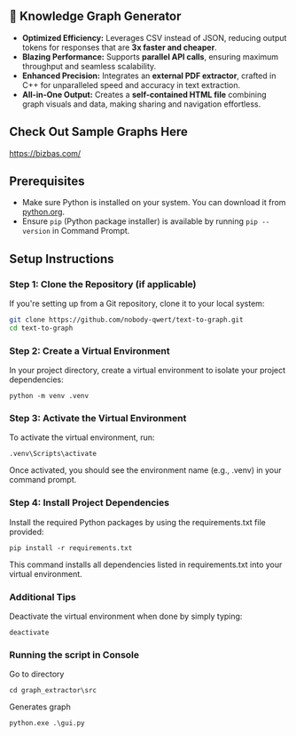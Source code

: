 ## 🚀 Knowledge Graph Generator

- **Optimized Efficiency:** Leverages CSV instead of JSON, reducing output tokens for responses that are **3x faster and cheaper**.  
- **Blazing Performance:** Supports **parallel API calls**, ensuring maximum throughput and seamless scalability.  
- **Enhanced Precision:** Integrates an **external PDF extractor**, crafted in C++ for unparalleled speed and accuracy in text extraction.  
- **All-in-One Output:** Creates a **self-contained HTML file** combining graph visuals and data, making sharing and navigation effortless.

## Check Out Sample Graphs Here

https://bizbas.com/


## Prerequisites

- Make sure Python is installed on your system. You can download it from [python.org](https://www.python.org/).
- Ensure `pip` (Python package installer) is available by running `pip --version` in Command Prompt.

## Setup Instructions

### Step 1: Clone the Repository (if applicable)

If you're setting up from a Git repository, clone it to your local system:

```bash
git clone https://github.com/nobody-qwert/text-to-graph.git
cd text-to-graph
```

### Step 2: Create a Virtual Environment

In your project directory, create a virtual environment to isolate your project dependencies:
```
python -m venv .venv
```

### Step 3: Activate the Virtual Environment

To activate the virtual environment, run:

```
.venv\Scripts\activate
```

Once activated, you should see the environment name (e.g., .venv) in your command prompt.
### Step 4: Install Project Dependencies

Install the required Python packages by using the requirements.txt file provided:

```
pip install -r requirements.txt
```

This command installs all dependencies listed in requirements.txt into your virtual environment.

### Additional Tips
Deactivate the virtual environment when done by simply typing:

```
deactivate
```

### Running the script in Console
Go to directory
```
cd graph_extractor\src
```

Generates graph
```
python.exe .\gui.py
```
